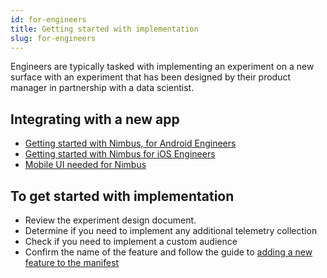 ```yaml
---
id: for-engineers
title: Getting started with implementation 
slug: for-engineers
---
```


Engineers are typically tasked with implementing an experiment on a new surface with an experiment that has been designed by their product manager in partnership with a data scientist.

## Integrating with a new app

* [Getting started with Nimbus, for Android Engineers](/getting-started/engineers/getting-started-for-android-engineers)
* [Getting started with Nimbus for iOS Engineers](/getting-started/engineers/getting-started-for-ios-engineers)
* [Mobile UI needed for Nimbus](/getting-started/engineers/getting-started-mobile-required-ui)

## To get started with implementation

* Review the experiment design document.
* Determine if you need to implement any additional telemetry collection
* Check if you need to implement a custom audience
* Confirm the name of the feature and follow the guide to [adding a new feature to the manifest](https://experimenter.info/feature-definition#to-define-your-feature-in-the-feature-manifest-file)
